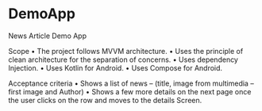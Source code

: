 # DemoApp
News Article Demo App

Scope
•  The project follows MVVM architecture.
•  Uses the principle of clean architecture for the separation of concerns.
•  Uses dependency Injection.
•  Uses Kotlin for Android.
•  Uses Compose for Android.

Acceptance criteria
•  Shows a list of news – (title, image from multimedia – first image and Author)
•  Shows a few more details on the next page once the user clicks on the row and moves to the details Screen.


